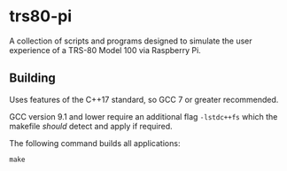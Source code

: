 # trs80-pi
A collection of scripts and programs designed to simulate the user experience of a TRS-80 Model 100 via Raspberry Pi.

## Building

Uses features of the C++17 standard, so GCC 7 or greater recommended.

GCC version 9.1 and lower require an additional flag `-lstdc++fs` which the makefile *should* detect and apply if required.

The following command builds all applications:
```
make
```
